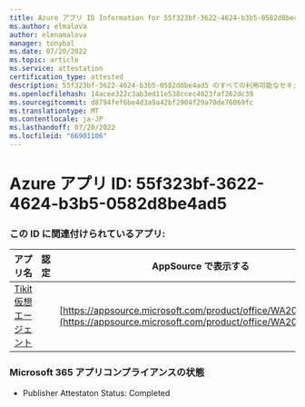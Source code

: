 ```yaml
---
title: Azure アプリ ID Information for 55f323bf-3622-4624-b3b5-0582d8be4ad5
ms.author: elmalova
author: elenamalova
manager: tonybal
ms.date: 07/20/2022
ms.topic: article
ms.service: attestation
certification_type: attested
description: 55f323bf-3622-4624-b3b5-0582d8be4ad5 のすべての利用可能なセキュリティとコンプライアンス情報。
ms.openlocfilehash: 14acee322c3ab3ed11e538ccec4023faf262dc39
ms.sourcegitcommit: d8794fef6be4d3a9a42bf2904f29a70de76069fc
ms.translationtype: MT
ms.contentlocale: ja-JP
ms.lasthandoff: 07/20/2022
ms.locfileid: "66901106"
---
```

# <a name="azure-app-id-55f323bf-3622-4624-b3b5-0582d8be4ad5"></a>Azure アプリ ID: 55f323bf-3622-4624-b3b5-0582d8be4ad5


### <a name="apps-associated-with-this-id"></a>この ID に関連付けられているアプリ:
| **アプリ名** | **認定** | **AppSource で表示する** |
|--------------|---------------|-----------------------|
| [Tikit 仮想エージェント](../forward/WA200004288.md) |  | [https://appsource.microsoft.com/product/office/WA200004288](https://appsource.microsoft.com/product/office/WA200004288) |

### <a name="microsoft-365-app-compliance-status"></a>Microsoft 365 アプリコンプライアンスの状態
- Publisher Attestaton Status: Completed
